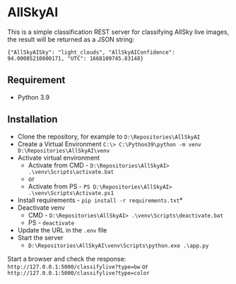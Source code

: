 # AllSkyAI

This is a simple classification REST server for classifying AllSky live images, the result will be returned as a JSON string:

`{"AllSkyAISky": "light_clouds", "AllSkyAIConfidence": 94.00085210800171, "UTC": 1668109745.83148}`

## Requirement
* Python 3.9

## Installation
* Clone the repository, for example to `D:\Repositories\AllSkyAI`
* Create a Virtual Environment `C:\> C:\Python39\python -m venv D:\Repositories\AllSkyAI\venv`
* Activate virtual environment 
  * Activate from CMD - `D:\Repositories\AllSkyAI> .\venv\Scripts\activate.bat`
  * or
  * Activate from PS - `PS D:\Repositories\AllSkyAI> .\venv\Scripts\Activate.ps1`
* Install requirements - `pip install -r requirements.txt`*
* Deactivate venv
  * CMD - `D:\Repositories\AllSkyAI> .\venv\Scripts\deactivate.bat`
  * PS - `deactivate`
* Update the URL in the `.env` file
* Start the server
  * `D:\Repositories\AllSkyAI\venv\Scripts\python.exe .\app.py`
    
Start a browser and check the response:
`http://127.0.0.1:5000/classifylive?type=bw` or `http://127.0.0.1:5000/classifylive?type=color`